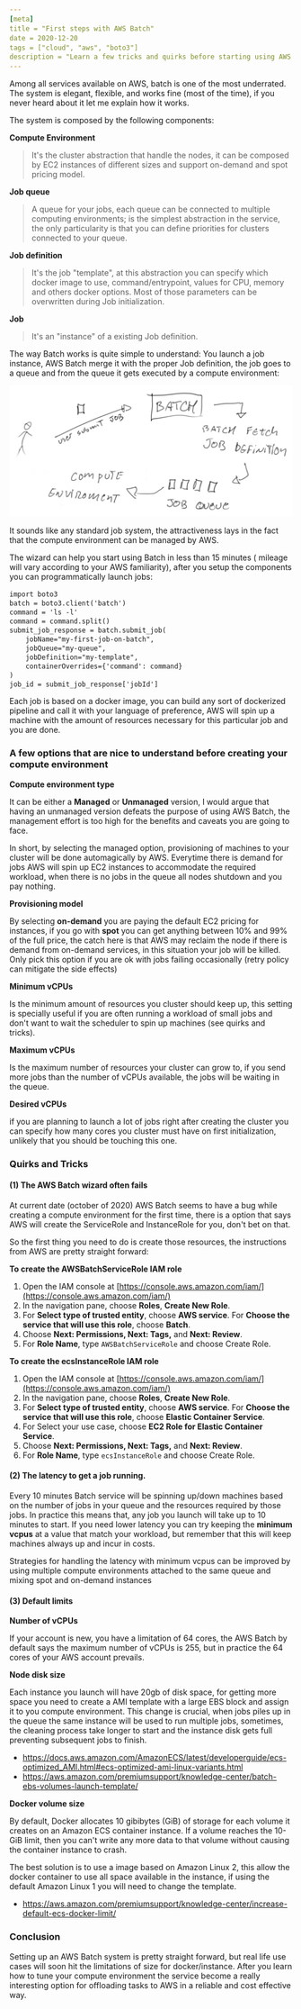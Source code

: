 ```yaml
---
[meta]
title = "First steps with AWS Batch"
date = 2020-12-20
tags = ["cloud", "aws", "boto3"]
description = "Learn a few tricks and quirks before starting using AWS Batch to offload your long-running tasks."
---
```

Among all services available on AWS, batch is one of the most underrated. The 
system is elegant, flexible, and works fine (most of the time), if you never 
heard about it let me explain how it works.

The system is composed by the following components:

**Compute Environment**

>It's the cluster abstraction that handle the nodes, it can be composed by EC2 
instances of different sizes and support on-demand and spot pricing model.

**Job queue**

>A queue for your jobs, each queue can be connected to multiple computing
environments; is the simplest abstraction in the service, the only particularity
is that you can define priorities for clusters connected to your queue.

**Job definition**

>It's the job "template", at this abstraction you can specify which docker image
to use, command/entrypoint, values for CPU, memory and others docker options.
Most of those parameters can be overwritten during Job initialization.

**Job**

>It's an "instance" of a existing Job definition.

The way Batch works is quite simple to understand: You launch a job instance, 
AWS Batch merge it with the proper Job definition, the job goes to a queue and 
from the queue it gets executed by a compute environment:

![](https://raw.githubusercontent.com/d44b4052-1288-4ebc-b8e8-0b69df4a3bb1/notes/main/notes/2020/first-steps-with-aws-batch.01.jpg)
 
It sounds like any standard job system, the attractiveness lays in the fact that
the compute environment can be managed by AWS.

The wizard can help you start using Batch in less than 15 minutes ( mileage will
vary according to your AWS familiarity), after you setup the components you can
programmatically launch jobs:

    import boto3
    batch = boto3.client('batch')
    command = 'ls -l'
    command = command.split()
    submit_job_response = batch.submit_job(
        jobName="my-first-job-on-batch",
        jobQueue="my-queue",
        jobDefinition="my-template",
        containerOverrides={'command': command}
    )
    job_id = submit_job_response['jobId']


Each job is based on a docker image, you can build any sort of dockerized pipeline
and call it with your language of preference, AWS will spin up a machine with the 
amount of resources necessary for this particular job and you are done.

### A few options that are nice to understand before creating your compute environment
 
**Compute environment type**

It can be either a **Managed** or **Unmanaged** version, I would argue that having an 
unmanaged version defeats the purpose of using AWS Batch, the management effort 
is too high for the benefits and caveats you are going to face.

In short, by selecting the managed option, provisioning of machines to your
cluster will be done automagically by AWS. Everytime there is demand for jobs
AWS will spin up EC2 instances to accommodate the required workload, when there
is no jobs in the queue all nodes shutdown and you pay nothing.

**Provisioning model**

By selecting **on-demand** you are paying the default EC2 pricing for instances,
if you go with **spot** you can get anything between 10% and 99% of the 
full price, the catch here is that AWS may reclaim the node if there is demand
from on-demand services, in this situation your job will be killed. Only pick this 
option if you are ok with jobs failing occasionally (retry policy can mitigate 
the side effects)  

**Minimum vCPUs** 

Is the minimum amount of resources you cluster should keep up, this setting is
specially useful if you are often running a workload of small jobs and don't want
to wait the scheduler to spin up machines (see quirks and tricks).

**Maximum vCPUs** 

Is the maximum number of resources your cluster can grow to, if you send more 
jobs than the number of vCPUs available, the jobs will be waiting in the queue.

**Desired vCPUs** 

if you are planning to launch a lot of jobs right after creating the cluster you 
can specify how many cores you cluster must have on first initialization, unlikely 
that you should be touching this one.

### Quirks and Tricks

#### (1) The AWS Batch wizard often fails

At current date (october of 2020) AWS Batch seems to have a bug while creating a 
compute environment for the first time, there is a option that says AWS will 
create the ServiceRole and InstanceRole for you, don't bet on that.

So the first thing you need to do is create those resources, the instructions 
from AWS are pretty straight forward:

**To create the AWSBatchServiceRole IAM role**

 1. Open the IAM console at [https://console.aws.amazon.com/iam/](https://console.aws.amazon.com/iam/)
 2. In the navigation pane, choose **Roles**, **Create New Role**.
 3. For **Select type of trusted entity**, choose **AWS service**. For **Choose the service 
 that will use this role**, choose **Batch**.
 4. Choose **Next: Permissions, Next: Tags,** and **Next: Review**.
 5. For **Role Name**, type `AWSBatchServiceRole` and choose Create Role.

**To create the ecsInstanceRole IAM role**

 1. Open the IAM console at [https://console.aws.amazon.com/iam/](https://console.aws.amazon.com/iam/)
 2. In the navigation pane, choose **Roles**, **Create New Role**.
 3. For **Select type of trusted entity**, choose **AWS service**. For **Choose the service 
 that will use this role**, choose **Elastic Container Service**.
 4. For Select your use case, choose **EC2 Role for Elastic Container Service**.
 5. Choose **Next: Permissions, Next: Tags,** and **Next: Review**.
 6. For **Role Name**, type `ecsInstanceRole` and choose Create Role.
 
#### (2) The latency to get a job running.
 
Every 10 minutes Batch service will be spinning up/down machines based on the number
of jobs in your queue and the resources required by those jobs. In practice this 
means that, any job you launch will take up to 10 minutes to start. If you need lower
latency you can try keeping the **minimum vcpus** at a value that match your 
workload, but remember that this will keep machines always up and incur in costs.
 
Strategies for handling the latency with minimum vcpus can be improved by using
multiple compute environments attached to the same queue and mixing spot and 
on-demand instances  

#### (3) Default limits

**Number of vCPUs**

If your account is new, you have a limitation of 64 cores, the AWS Batch by 
default says the maximum number of vCPUs is 255, but in practice the 64 cores 
of your AWS account prevails.

**Node disk size** 

Each instance you launch will have 20gb of disk space, for getting more space
you need to create a AMI template with a large EBS block and assign it to you
compute environment. This change is crucial, when jobs piles up in the queue the 
same instance will be used to run multiple jobs, sometimes, the cleaning process 
take longer to start and the instance disk gets full preventing subsequent jobs 
to finish.

 - https://docs.aws.amazon.com/AmazonECS/latest/developerguide/ecs-optimized_AMI.html#ecs-optimized-ami-linux-variants.html
 - https://aws.amazon.com/premiumsupport/knowledge-center/batch-ebs-volumes-launch-template/

**Docker volume size**

By default, Docker allocates 10 gibibytes (GiB) of storage for each volume it 
creates on an Amazon ECS container instance. If a volume reaches the 10-GiB limit,
then you can't write any more data to that volume without causing the container 
instance to crash.

The best solution is to use a image based on Amazon Linux 2, this allow the docker
container to use all space available in the instance, if using the default Amazon 
Linux 1 you will need to change the template.

 - https://aws.amazon.com/premiumsupport/knowledge-center/increase-default-ecs-docker-limit/ 

### Conclusion

Setting up an AWS Batch system is pretty straight forward, but real life use 
cases will soon hit the limitations of size for docker/instance. After you learn
how to tune your compute environment the service become a really interesting option
for offloading tasks to AWS in a reliable and cost effective way. 


